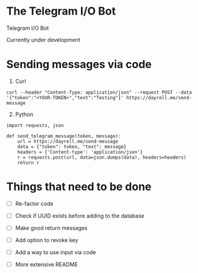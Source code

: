 # The Telegram I/O Bot

Telegram I/O Bot

Currently under development

# Sending messages via code

1. Curl
```
curl --header "Content-Type: application/json" --request POST --data '{"token":"<YOUR-TOKEN>","text":"Testing"}' https://dayrell.me/send-message
```

2. Python
```
import requests, json

def send_telegram_message(token, message):
    url = https://dayrell.me/send-message
    data = {"token": token, "text": message}
    headers = {'Content-type': 'application/json'}
    r = requests.post(url, data=json.dumps(data), headers=headers)
    return r
```


# Things that need to be done
- [ ] Re-factor code
- [ ] Check if UUID exists before adding to the database
- [ ] Make good return messages
- [ ] Add option to revoke key
- [ ] Add a way to use input via code
- [ ] More extensive README

